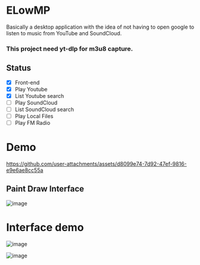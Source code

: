 # ELowMP
Basically a desktop application with the idea of not having to open google to listen to music from YouTube and SoundCloud.

### This project need **yt-dlp** for m3u8 capture.

## Status 
- [x] Front-end
- [x] Play Youtube
- [x] List Youtube search
- [ ] Play SoundCloud
- [ ] List SoundCloud search
- [ ] Play Local Files
- [ ] Play FM Radio

# Demo
https://github.com/user-attachments/assets/d8099e74-7d92-47ef-9816-e9e6ae8cc55a




## Paint Draw Interface 
![image](https://github.com/JetShen/ELowMP/assets/62623196/b0657e0c-fb4b-4ec5-ab92-a6963cf6673c)
# Interface demo
![image](https://github.com/JetShen/ELowMP/assets/62623196/ac16a93e-396f-43f1-bfff-08136d9901dc)

![image](https://github.com/JetShen/ELowMP/assets/62623196/0ef76764-3a70-490a-b492-307f657b61df)
